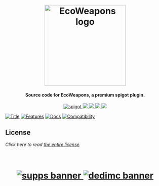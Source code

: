 <h1 align="center">
  <br>
  <img src="https://i.imgur.com/Zy0MpbE.png" alt="EcoWeapons logo" width="256">
  <br>
</h1>

<h4 align="center">Source code for EcoWeapons, a premium spigot plugin.</h4>

<p align="center">
    <a href="https://polymart.org/resource/1-16-1-17-ecoweapons.1241">
        <img alt="spigot" src="https://img.shields.io/badge/polymart-ecoweapons-ff0000?style=for-the-badge"/>
    </a>
    <a href="https://bstats.org/plugin/bukkit/EcoWeapons" alt="bstats servers">
        <img src="https://img.shields.io/bstats/servers/12134?color=ff0000&style=for-the-badge"/>
    </a>
    <a href="https://bstats.org/plugin/bukkit/EcoWeapons" alt="bstats players">
        <img src="https://img.shields.io/bstats/players/12134?color=ff0000&style=for-the-badge"/>
    </a>
    <a href="https://ecoweapons.willfp.com/" alt="Docs (gitbook)">
        <img src="https://img.shields.io/badge/docs-gitbook-ff0000?style=for-the-badge&logo=appveyor"/>
    </a>
    <a href="https://discord.gg/ZcwpSsE/" alt="Discord">
        <img src="https://img.shields.io/discord/452518336627081236?label=discord&style=for-the-badge&color=ff0000"/>
    </a>
</p>


[![Title](https://i.imgur.com/nWTUjFy.png)]()
[![Features](https://i.imgur.com/5PCshi2.png)]()
[![Docs](https://i.imgur.com/qtLAaxj.png)](https://ecoweapons.willfp.com/)
[![Compatibility](https://i.imgur.com/iOkT5bR.png)]()

## License
*Click here to read [the entire license](https://github.com/Auxilor/EcoWeapons/blob/master/LICENSE.md).*

<h1 align="center">
  <br>
    <a href="http://gamersupps.gg/discount/Auxilor?afmc=Auxilor" target="_blank">
      <img src="https://i.imgur.com/uFDpBAC.png" alt="supps banner">
    </a>
    <a href="https://dedimc.promo/Auxilor" target="_blank">
      <img src="https://i.imgur.com/zdDLhFA.png" alt="dedimc banner">
    </a>
  <br>
</h1>
